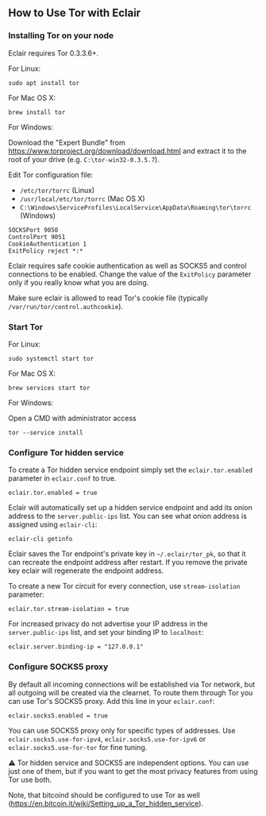 ## How to Use Tor with Eclair

### Installing Tor on your node

Eclair requires Tor 0.3.3.6+.

For Linux:

```shell
sudo apt install tor
```

For Mac OS X:

```shell
brew install tor
```

For Windows:
  
Download the "Expert Bundle" from https://www.torproject.org/download/download.html and extract it to the root of your drive (e.g. `C:\tor-win32-0.3.5.7`).

Edit Tor configuration file:
 - `/etc/tor/torrc` (Linux)
 - `/usr/local/etc/tor/torrc` (Mac OS X)
 - `C:\Windows\ServiceProfiles\LocalService\AppData\Roaming\tor\torrc` (Windows)

```
SOCKSPort 9050
ControlPort 9051
CookieAuthentication 1
ExitPolicy reject *:*
```

Eclair requires safe cookie authentication as well as SOCKS5 and control connections to be enabled.
Change the value of the `ExitPolicy` parameter only if you really know what you are doing.

Make sure eclair is allowed to read Tor's cookie file (typically `/var/run/tor/control.authcookie`).

### Start Tor

For Linux:

```shell
sudo systemctl start tor
```

For Mac OS X:

```shell
brew services start tor
```

For Windows:

Open a CMD with administrator access

```shell
tor --service install
```

### Configure Tor hidden service

To create a Tor hidden service endpoint simply set the `eclair.tor.enabled` parameter in `eclair.conf` to true.
```
eclair.tor.enabled = true
```
Eclair will automatically set up a hidden service endpoint and add its onion address to the `server.public-ips` list.
You can see what onion address is assigned using `eclair-cli`:

```shell
eclair-cli getinfo
```
Eclair saves the Tor endpoint's private key in `~/.eclair/tor_pk`, so that it can recreate the endpoint address after 
restart. If you remove the private key eclair will regenerate the endpoint address.   

To create a new Tor circuit for every connection, use `stream-isolation` parameter:

```
eclair.tor.stream-isolation = true
```

For increased privacy do not advertise your IP address in the `server.public-ips` list, and set your binding IP to `localhost`:
```
eclair.server.binding-ip = "127.0.0.1"
```

### Configure SOCKS5 proxy

By default all incoming connections will be established via Tor network, but all outgoing will be created via the 
clearnet. To route them through Tor you can use Tor's SOCKS5 proxy. Add this line in your `eclair.conf`:
```
eclair.socks5.enabled = true
```
You can use SOCKS5 proxy only for specific types of addresses. Use `eclair.socks5.use-for-ipv4`, `eclair.socks5.use-for-ipv6`
or `eclair.socks5.use-for-tor` for fine tuning.

:warning: Tor hidden service and SOCKS5 are independent options. You can use just one of them, but if you want to get the most privacy 
features from using Tor use both.  

Note, that bitcoind should be configured to use Tor as well (https://en.bitcoin.it/wiki/Setting_up_a_Tor_hidden_service).
